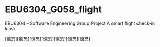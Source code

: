 # EBU6304_G058_flight
EBU6304 – Software Engineering Group Project
A smart flight check-in kiosk

[惊恐][惊恐][惊恐][惊恐][惊恐][惊恐][惊恐]